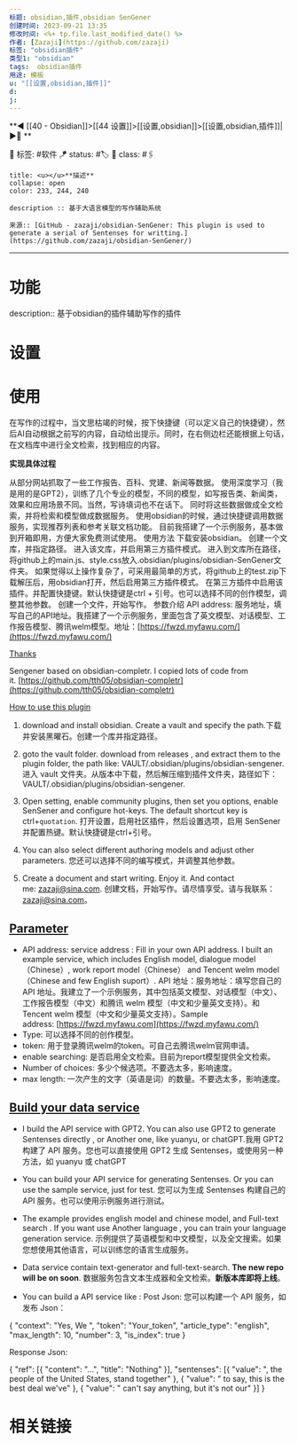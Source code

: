 ```yaml
---
标题: obsidian,插件,obsidian SenGener
创建时间: 2023-09-21 13:35
修改时间: <%+ tp.file.last_modified_date() %>
作者: [Zazaji](https://github.com/zazaji)
标签: "obsidian插件" 
类型1: "obsidian"
tags:  obsidian插件
用途: 模板
u: "[[设置,obsidian,插件]]"
d:
j: 
---
```


**◀️ [[40 - Obsidian]]>[[44 设置]]>[[设置,obsidian]]>[[设置,obsidian,插件]]| ▶️📎 **  

🧩 标签:  #软件 
🪁 status: #🏷️
🎏 class: #🖇️

```ad-info
title: <u></u>**描述**
collapse: open
color: 233, 244, 240

description :: 基于大语言模型的写作辅助系统

来源:: [GitHub - zazaji/obsidian-SenGener: This plugin is used to generate a serial of Sentenses for writting.](https://github.com/zazaji/obsidian-SenGener/)

```

---
# 功能
description:: 基于obsidian的插件辅助写作的插件
# 设置

# 使用

在写作的过程中，当文思枯竭的时候，按下快捷键（可以定义自己的快捷键），然后AI自动根据之前写的内容，自动给出提示。同时，在右侧边栏还能根据上句话，在文档库中进行全文检索，找到相应的内容。

**实现具体过程** 
	
从部分网站抓取了一些工作报告、百科、党建、新闻等数据。 使用深度学习（我是用的是GPT2），训练了几个专业的模型，不同的模型，如写报告类、新闻类，效果和应用场景不同。当然，写诗填词也不在话下。 同时将这些数据做成全文检索，并将检索和模型做成数据服务。 使用obsidian的时候，通过快捷键调用数据服务，实现推荐列表和参考关联文档功能。 目前我搭建了一个示例服务，基本做到开箱即用，方便大家免费测试使用。 使用方法 下载安装obsidian。 创建一个文库，并指定路径。 进入该文库，并启用第三方插件模式。 进入到文库所在路径，将github上的main.js、style.css放入.obsidian/plugins/obsidian-SenGener文件夹。 如果觉得以上操作复杂了，可采用最简单的方式，将github上的test.zip下载解压后，用obsidian打开，然后启用第三方插件模式。 在第三方插件中启用该插件。并配置快捷键。默认快捷键是ctrl + 引号。也可以选择不同的创作模型，调整其他参数。 创建一个文件，开始写作。 参数介绍 API address: 服务地址，填写自己的API地址。我搭建了一个示例服务，里面包含了英文模型、对话模型、工作报告模型、腾讯welm模型。地址：[https://fwzd.myfawu.com/](https://fwzd.myfawu.com/)

[Thanks](https://github.com/zazaji/obsidian-SenGener/#thanks)

Sengener based on obsidian-completr. I copied lots of code from it. [https://github.com/tth05/obsidian-completr](https://github.com/tth05/obsidian-completr)

[How to use this plugin](https://github.com/zazaji/obsidian-SenGener/#how-to-use-this-plugin)

1.  download and install obsidian. Create a vault and specify the path.下载并安装黑曜石。创建一个库并指定路径。
    
2.  goto the vault folder. download from releases , and extract them to the plugin folder, the path like: VAULT/.obsidian/plugins/obsidian-sengener. 进入 vault 文件夹。从版本中下载，然后解压缩到插件文件夹，路径如下： VAULT/.obsidian/plugins/obsidian-sengener.
    
3.  Open setting, enable community plugins, then set you options, enable SenSener and configure hot-keys. The default shortcut key is ctrl+`quotation`. 打开设置，启用社区插件，然后设置选项，启用 SenSener 并配置热键。默认快捷键是ctrl+引号。
    
4.  You can also select different authoring models and adjust other parameters. 您还可以选择不同的编写模式，并调整其他参数。
    
5.  Create a document and start writing. Enjoy it. And contact me: [zazaji@sina.com](mailto:zazaji@sina.com). 创建文档，开始写作。请尽情享受。请与我联系：zazaji@sina.com。
    

## [Parameter](https://github.com/zazaji/obsidian-SenGener/#parameter)

-   API address: service address : Fill in your own API address. I built an example service, which includes English model, dialogue model（Chinese）, work report model（Chinese） and Tencent welm model（Chinese and few English suport）. API 地址：服务地址：填写您自己的 API 地址。我建立了一个示例服务，其中包括英文模型、对话模型（中文）、工作报告模型（中文）和腾讯 welm 模型（中文和少量英文支持）。和 Tencent welm 模型（中文和少量英文支持）。Sample address: [https://fwzd.myfawu.com](https://fwzd.myfawu.com/)
- Type: 可以选择不同的创作模型。
- token: 用于登录腾讯welm的token。可自己去腾讯welm官网申请。
- enable searching: 是否启用全文检索。目前为report模型提供全文检索。
- Number of choices: 多少个候选项。不要选太多，影响速度。
- max length: 一次产生的文字（英语是词）的数量。不要选太多，影响速度。

## [Build your data service](https://github.com/zazaji/obsidian-SenGener/#build-your-data-service)

-   I build the API service with GPT2. You can also use GPT2 to generate Sentenses directly , or Another one, like yuanyu, or chatGPT.我用 GPT2 构建了 API 服务。您也可以直接使用 GPT2 生成 Sentenses，或使用另一种方法，如 yuanyu 或 chatGPT
    
-   You can build your API service for generating Sentenses. Or you can use the sample service, just for test. 您可以为生成 Sentenses 构建自己的 API 服务。也可以使用示例服务进行测试。
    
-   The example provides english model and chinese model, and Full-text search . If you want use Another language , you can train your language generation service. 示例提供了英语模型和中文模型，以及全文搜索。如果您想使用其他语言，可以训练您的语言生成服务。
    
-   Data service contain text-generator and full-text-search. **The new repo will be on soon**. 数据服务包含文本生成器和全文检索。**新版本库即将上线**。
    
-   You can build a API service like : Post Json: 您可以构建一个 API 服务，如 发布 Json：
    

{
	"context": "Yes, We ",
	"token": "Your_token",
	"article_type": "english",
	"max_length": 10,
	"number": 3,
	"is_index": true
}

Response Json:

{
	"ref": [{
		"content": "...",
		"title": "Nothing"
	}],
	"sentenses": [{
		"value": ", the people of the United States, stand together"
	}, {
		"value": " to say, this is the best deal we've"
	}, {
		"value": " can't say anything, but it's not our"
	}]
}
# 相关链接





